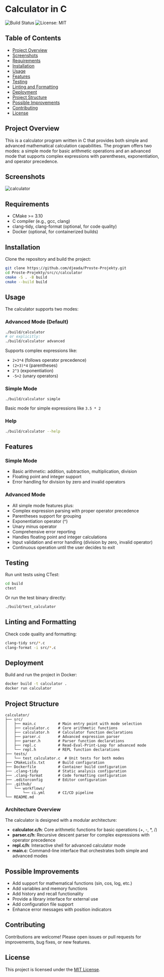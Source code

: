 # Calculator in C

![Build Status](https://github.com/djeada/Proste-Projekty/actions/workflows/ci.yml/badge.svg)
![License: MIT](https://img.shields.io/badge/License-MIT-yellow.svg)

## Table of Contents
- [Project Overview](#project-overview)
- [Screenshots](#screenshots)
- [Requirements](#requirements)
- [Installation](#installation)
- [Usage](#usage)
- [Features](#features)
- [Testing](#testing)
- [Linting and Formatting](#linting-and-formatting)
- [Deployment](#deployment)
- [Project Structure](#project-structure)
- [Possible Improvements](#possible-improvements)
- [Contributing](#contributing)
- [License](#license)

## Project Overview
This is a calculator program written in C that provides both simple and advanced mathematical calculation capabilities. The program offers two modes: a simple mode for basic arithmetic operations and an advanced mode that supports complex expressions with parentheses, exponentiation, and operator precedence.

## Screenshots
![calculator](https://github.com/djeada/Proste-Projekty/assets/37275728/e62d057f-bb26-4409-8664-83e7323e1d86)

## Requirements
- CMake >= 3.10
- C compiler (e.g., gcc, clang)
- clang-tidy, clang-format (optional, for code quality)
- Docker (optional, for containerized builds)

## Installation
Clone the repository and build the project:
```sh
git clone https://github.com/djeada/Proste-Projekty.git
cd Proste-Projekty/src/c/calculator
cmake -S . -B build
cmake --build build
```

## Usage

The calculator supports two modes:

### Advanced Mode (Default)
```sh
./build/calculator
# or explicitly:
./build/calculator advanced
```
Supports complex expressions like:
- `2+3*4` (follows operator precedence)
- `(2+3)*4` (parentheses)
- `2^3` (exponentiation)
- `-5+2` (unary operators)

### Simple Mode
```sh
./build/calculator simple
```
Basic mode for simple expressions like `3.5 * 2`

### Help
```sh
./build/calculator --help
```

## Features

### Simple Mode
- Basic arithmetic: addition, subtraction, multiplication, division
- Floating point and integer support
- Error handling for division by zero and invalid operators

### Advanced Mode
- All simple mode features plus:
- Complex expression parsing with proper operator precedence
- Parentheses support for grouping
- Exponentiation operator (^)
- Unary minus operator
- Comprehensive error reporting
- Handles floating point and integer calculations
- Input validation and error handling (division by zero, invalid operator)
- Continuous operation until the user decides to exit

## Testing
Run unit tests using CTest:
```sh
cd build
ctest
```
Or run the test binary directly:
```sh
./build/test_calculator
```

## Linting and Formatting
Check code quality and formatting:
```sh
clang-tidy src/*.c
clang-format -i src/*.c
```

## Deployment
Build and run the project in Docker:
```sh
docker build -t calculator .
docker run calculator
```

## Project Structure
```
calculator/
├── src/
│   ├── main.c          # Main entry point with mode selection
│   ├── calculator.c    # Core arithmetic functions
│   ├── calculator.h    # Calculator function declarations
│   ├── parser.c        # Advanced expression parser
│   ├── parser.h        # Parser function declarations
│   ├── repl.c          # Read-Eval-Print-Loop for advanced mode
│   └── repl.h          # REPL function declarations
├── tests/
│   └── test_calculator.c  # Unit tests for both modes
├── CMakeLists.txt      # Build configuration
├── Dockerfile          # Container build configuration
├── .clang-tidy         # Static analysis configuration
├── .clang-format       # Code formatting configuration
├── .editorconfig       # Editor configuration
├── .github/
│   └── workflows/
│       └── ci.yml      # CI/CD pipeline
└── README.md
```

### Architecture Overview

The calculator is designed with a modular architecture:

- **calculator.c/h**: Core arithmetic functions for basic operations (+, -, *, /)
- **parser.c/h**: Recursive descent parser for complex expressions with operator precedence
- **repl.c/h**: Interactive shell for advanced calculator mode
- **main.c**: Command-line interface that orchestrates both simple and advanced modes

## Possible Improvements
- Add support for mathematical functions (sin, cos, log, etc.)
- Add variables and memory functions
- Add history and recall functionality
- Provide a library interface for external use
- Add configuration file support
- Enhance error messages with position indicators

## Contributing
Contributions are welcome! Please open issues or pull requests for improvements, bug fixes, or new features.

## License
This project is licensed under the [MIT License](https://github.com/djeada/Proste-Projekty/blob/main/LICENSE).

